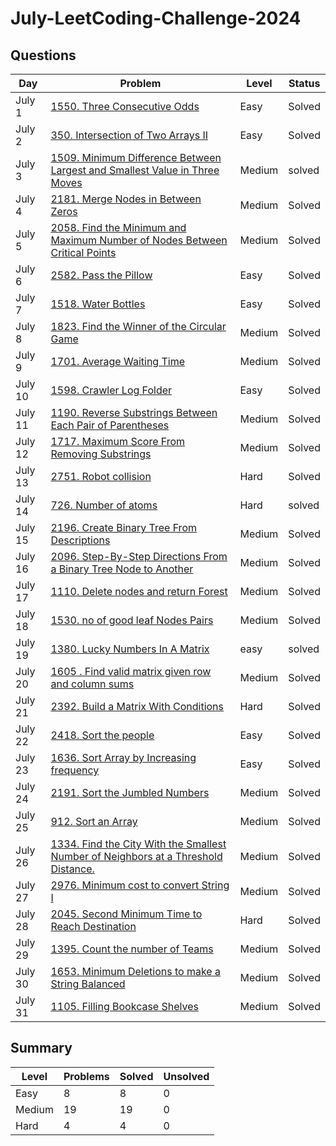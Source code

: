 # July-LeetCoding-Challenge-2024

## Questions
| Day | Problem | Level | Status |
| --- | --- | --- | --- |
| July 1 | [1550. Three Consecutive Odds](https://leetcode.com/problems/three-consecutive-odds/) | Easy | Solved |
| July 2 | [350. Intersection of Two Arrays II](https://leetcode.com/problems/intersection-of-two-arrays-ii/) | Easy | Solved |
| July 3 | [1509. Minimum Difference Between Largest and Smallest Value in Three Moves](https://leetcode.com/problems/minimum-difference-between-largest-and-smallest-value-in-three-moves/) | Medium | solved |
| July 4 | [2181. Merge Nodes in Between Zeros](https://leetcode.com/problems/merge-nodes-in-between-zeros/) | Medium | Solved |
| July 5 | [2058. Find the Minimum and Maximum Number of Nodes Between Critical Points](https://leetcode.com/problems/find-the-minimum-and-maximum-number-of-nodes-between-critical-points/) | Medium | Solved |
| July 6 | [2582. Pass the Pillow](https://leetcode.com/problems/pass-the-pillow/) | Easy | Solved |
| July 7 | [1518. Water Bottles](https://leetcode.com/problems/water-bottles/) | Easy | Solved |
| July 8 | [1823. Find the Winner of the Circular Game](https://leetcode.com/problems/find-the-winner-of-the-circular-game/) | Medium | Solved |
| July 9 | [1701. Average Waiting Time](https://leetcode.com/problems/average-waiting-time/) | Medium | Solved |
| July 10 | [1598. Crawler Log Folder](https://leetcode.com/problems/crawler-log-folder/) | Easy | Solved |
| July 11 | [1190. Reverse Substrings Between Each Pair of Parentheses](https://leetcode.com/problems/reverse-substrings-between-each-pair-of-parentheses/) | Medium | Solved |
| July 12 | [1717. Maximum Score From Removing Substrings](https://leetcode.com/problems/maximum-score-from-removing-substrings/) | Medium | Solved |
| July 13 | [2751. Robot collision](https://leetcode.com/problems/robot-collisions/) | Hard | Solved |   
| July 14 | [726. Number of atoms](https://leetcode.com/problems/number-of-atoms/) | Hard | solved |
| July 15 | [2196. Create Binary Tree From Descriptions](https://leetcode.com/problems/create-binary-tree-from-descriptions/) | Medium | Solved |
| July 16 | [2096. Step-By-Step Directions From a Binary Tree Node to Another](https://leetcode.com/problems/step-by-step-directions-from-a-binary-tree-node-to-another/) | Medium | Solved |
| July 17 | [1110. Delete nodes and return Forest](https://leetcode.com/problems/delete-nodes-and-return-forest/description/) | Medium | Solved |
| July 18 | [1530. no of good leaf Nodes Pairs](https://leetcode.com/problems/number-of-good-leaf-nodes-pairs/) | Medium | Solved |
| July 19 | [1380. Lucky Numbers In A Matrix](https://leetcode.com/problems/lucky-numbers-in-a-matrix/) | easy | solved |
| July 20 | [1605 . Find valid matrix given row and column sums](https://leetcode.com/problems/find-valid-matrix-given-row-and-column-sums/) | Medium | Solved |
| July 21 | [2392. Build a Matrix With Conditions](https://leetcode.com/problems/build-a-matrix-with-conditions/) | Hard | Solved |
| July 22 | [2418. Sort the people](https://leetcode.com/problems/sort-the-people/) | Easy | Solved |
| July 23 | [1636. Sort Array by Increasing frequency](https://leetcode.com/problems/sort-array-by-increasing-frequency/) | Easy | Solved |
| July 24 | [2191. Sort the Jumbled Numbers](https://leetcode.com/problems/sort-the-jumbled-numbers/) | Medium | Solved |
| July 25 | [912. Sort an Array](https://leetcode.com/problems/sort-an-array/) | Medium | Solved |
| July 26 | [1334. Find the City With the Smallest Number of Neighbors at a Threshold Distance.](https://leetcode.com/problems/find-the-city-with-the-smallest-number-of-neighbors-at-a-threshold-distance/) | Medium | Solved |
| July 27 | [2976. Minimum cost to convert String I](https://leetcode.com/problems/minimum-cost-to-convert-string-i/description/) | Medium | Solved |
| July 28 | [2045. Second Minimum Time to Reach Destination](https://leetcode.com/problems/second-minimum-time-to-reach-destination/) | Hard | Solved |
| July 29 | [1395. Count the number of Teams](https://leetcode.com/problems/count-number-of-teams/) | Medium | Solved |
| July 30 | [1653. Minimum Deletions to make a String Balanced](https://leetcode.com/problems/minimum-deletions-to-make-string-balanced/) | Medium | Solved |
| July 31 | [1105. Filling Bookcase Shelves](https://leetcode.com/problems/filling-bookcase-shelves/) | Medium | Solved |


## Summary
| Level  | Problems | Solved | Unsolved |
| ---    | --- | --- | --- |
| Easy   | 8 | 8 | 0 |
| Medium | 19 | 19 | 0 |
| Hard   | 4 | 4 | 0 |
